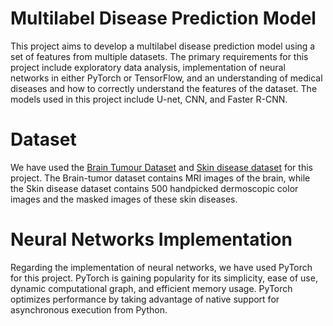 # Multilabel Disease Prediction Model
This project aims to develop a multilabel disease prediction model using a set of features from multiple datasets. 
The primary requirements for this project include exploratory data analysis, implementation of neural networks in either PyTorch or TensorFlow, 
and an understanding of medical diseases and how to correctly understand the features of the dataset. 
The models used in this project include U-net, CNN, and Faster R-CNN.

# Dataset
We have used the [Brain Tumour Dataset](https://www.kaggle.com/datasets/navoneel/brain-mri-images-for-brain-tumor-detection/code) and [Skin disease dataset](https://data.mendeley.com/datasets/j5ywpd2p27/2) for this project. The Brain-tumor dataset contains MRI images of the brain, while the Skin disease dataset contains 500 handpicked dermoscopic color images and the masked images of these skin diseases.

# Neural Networks Implementation
Regarding the implementation of neural networks, we have used PyTorch for this project. PyTorch is gaining popularity for its simplicity, ease of use, dynamic computational graph, and efficient memory usage. PyTorch optimizes performance by taking advantage of native support for asynchronous execution from Python.




